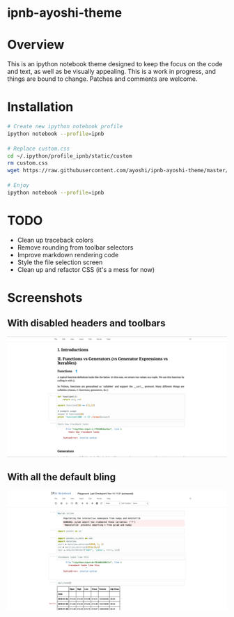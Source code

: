 ipnb-ayoshi-theme
=================

# Overview

This is an ipython notebook theme designed to keep the focus on the code and text, as well as be visually appealing. This is a work in progress, and things are bound to change. Patches and comments are welcome.

# Installation

```sh
# Create new ipython notebook profile
ipython notebook --profile=ipnb

# Replace custom.css
cd ~/.ipython/profile_ipnb/static/custom
rm custom.css
wget https://raw.githubusercontent.com/ayoshi/ipnb-ayoshi-theme/master/custom.css

# Enjoy
ipython notebook --profile=ipnb
```

# TODO
- Clean up traceback colors
- Remove rounding from toolbar selectors
- Improve markdown rendering code
- Style the file selection screen
- Clean up and refactor CSS (it's a mess for now)

# Screenshots

## With disabled headers and toolbars
![Alt text](/screenshots/3.png?raw=true "Screenshot 1")

## With all the default bling
![Alt text](/screenshots/2.png?raw=true "Screenshot 1")
